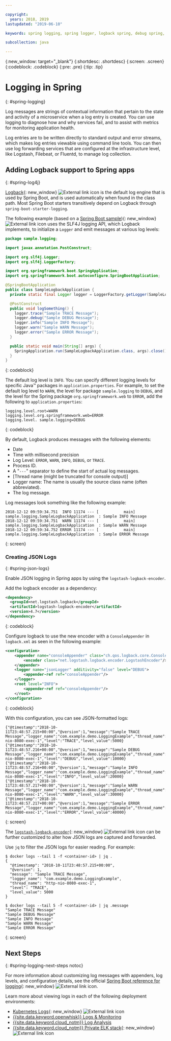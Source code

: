 ```yaml
---

copyright:
  years: 2018, 2019
lastupdated: "2019-06-10"

keywords: spring logging, spring logger, logback spring, debug spring, json log spring, consoleappender spring, spring boot log

subcollection: java

---
```


{:new_window: target="_blank"}
{:shortdesc: .shortdesc}
{:screen: .screen}
{:codeblock: .codeblock}
{:pre: .pre}
{:tip: .tip}

# Logging in Spring
{: #spring-logging}

Log messages are strings of contextual information that pertain to the state and activity of a microservice when a log entry is created. You can use logging to diagnose how and why services fail, and to assist with metrics for monitoring application health.

Log entries are to be written directly to standard output and error streams, which makes log entries viewable using command line tools. You can then use log forwarding services that are configured at the infrastructure level, like Logstash, Filebeat, or Fluentd, to manage log collection.

## Adding Logback support to Spring apps
{: #spring-log4j}

[Logback](https://logback.qos.ch/){: new_window} ![External link icon](../icons/launch-glyph.svg "External link icon") is the default log engine that is used by Spring Boot, and is used automatically when found in the class path. Most Spring Boot starters transitively depend on Logback through `spring-boot-starter-logging`.

The following example (based on a [Spring Boot sample](https://github.com/spring-projects/spring-boot/blob/master/spring-boot-samples/spring-boot-sample-logback/src/main/java/sample/logback/SampleLogbackApplication.java)){: new_window} ![External link icon](../icons/launch-glyph.svg "External link icon") uses the SLF4J logging API, which Logback implements, to initialize a `Logger` and emit messages at various log levels:

```java
package sample.logging;

import javax.annotation.PostConstruct;

import org.slf4j.Logger;
import org.slf4j.LoggerFactory;

import org.springframework.boot.SpringApplication;
import org.springframework.boot.autoconfigure.SpringBootApplication;

@SpringBootApplication
public class SampleLogbackApplication {
  private static final Logger logger = LoggerFactory.getLogger(SampleLogbackApplication.class);

  @PostConstruct
  public void logSomething() {
    logger.trace("Sample TRACE Message");
    logger.debug("Sample DEBUG Message");
    logger.info("Sample INFO Message");
    logger.warn("Sample WARN Message");
    logger.error("Sample ERROR Message");
  }

  public static void main(String[] args) {
    SpringApplication.run(SampleLogbackApplication.class, args).close();
  }
}
```
{: codeblock}

The default log level is `INFO`. You can specify different logging levels for specific Java&trade; packages in `application.properties`. For example, to set the default log level to `WARN`, the level for package `sample.logging` to `DEBUG`, and the level for the Spring package `org.springframework.web` to `ERROR`, add the following to `application.properties`:

```properties
logging.level.root=WARN
logging.level.org.springframework.web=ERROR
logging.level. sample.logging=DEBUG
```
{: codeblock}

By default, Logback produces messages with the following elements:

- Date
- Time with millisecond precision
- Log Level: `ERROR`, `WARN`, `INFO`, `DEBUG`, or `TRACE`.
- Process ID.
- A "`---`" separator to define the start of actual log messages.
- [Thread name (might be truncated for console output)]
- Logger name: The name is usually the source class name (often abbreviated).
- The log message.

Log messages look something like the following example:

```
2018-12-12 09:59:34.751  INFO 11174 --- [           main] sample.logging.SampleLogbackApplication  : Sample INFO Message
2018-12-12 09:59:34.751  WARN 11174 --- [           main] sample.logging.SampleLogbackApplication  : Sample WARN Message
2018-12-12 09:59:34.752 ERROR 11174 --- [           main] sample.logging.SampleLogbackApplication  : Sample ERROR Message
```
{: screen}

### Creating JSON Logs
{: #spring-json-logs}

Enable JSON logging in Spring apps by using the `logstash-logback-encoder`.

Add the logback encoder as a dependency:

```xml
<dependency>
  <groupId>net.logstash.logback</groupId>
  <artifactId>logstash-logback-encoder</artifactId>
  <version>4.7</version>
</dependency>
```
{: codeblock}

Configure logback to use the new encoder with a `ConsoleAppender` in `logback.xml` as seen in the following example:

```xml
<configuration>
    <appender name="consoleAppender" class="ch.qos.logback.core.ConsoleAppender">
        <encoder class="net.logstash.logback.encoder.LogstashEncoder"/>
    </appender>
    <logger name="jsonLogger" additivity="false" level="DEBUG">
        <appender-ref ref="consoleAppender"/>
    </logger>
    <root level="INFO">
        <appender-ref ref="consoleAppender"/>
    </root>
</configuration>
```
{: codeblock}

With this configuration, you can see JSON-formatted logs:

```
{"@timestamp":"2018-10-11T23:48:57.215+00:00","@version":1,"message":"Sample TRACE Message","logger_name":"com.example.demo.LoggingExample","thread_name":"http-nio-8080-exec-1","level":"TRACE","level_value":5000}
{"@timestamp":"2018-10-11T23:48:57.216+00:00","@version":1,"message":"Sample DEBUG Message","logger_name":"com.example.demo.LoggingExample","thread_name":"http-nio-8080-exec-1","level":"DEBUG","level_value":10000}
{"@timestamp":"2018-10-11T23:48:57.216+00:00","@version":1,"message":"Sample INFO Message","logger_name":"com.example.demo.LoggingExample","thread_name":"http-nio-8080-exec-1","level":"INFO","level_value":20000}
{"@timestamp":"2018-10-11T23:48:57.217+00:00","@version":1,"message":"Sample WARN Message","logger_name":"com.example.demo.LoggingExample","thread_name":"http-nio-8080-exec-1","level":"WARN","level_value":30000}
{"@timestamp":"2018-10-11T23:48:57.217+00:00","@version":1,"message":"Sample ERROR Message","logger_name":"com.example.demo.LoggingExample","thread_name":"http-nio-8080-exec-1","level":"ERROR","level_value":40000}
```
{: screen}

The [`logstash-logback-encoder`](https://github.com/logstash/logstash-logback-encoder){: new_window} ![External link icon](../icons/launch-glyph.svg "External link icon") can be further customized to alter how JSON logs are captured and forwarded.

Use `jq` to filter the JSON logs for easier reading. For example:

```
$ docker logs --tail 1 -f <container-id> | jq .
{
  "@timestamp": "2018-10-11T23:48:57.215+00:00",
  "@version": 1,
  "message": "Sample TRACE Message",
  "logger_name": "com.example.demo.LoggingExample",
  "thread_name": "http-nio-8080-exec-1",
  "level": "TRACE",
  "level_value": 5000
}

$ docker logs --tail 5 -f <container-id> | jq .message
"Sample TRACE Message"
"Sample DEBUG Message"
"Sample INFO Message"
"Sample WARN Message"
"Sample ERROR Message"
```
{: screen}

## Next Steps
{: #spring-logging-next-steps notoc}

For more information about customizing log messages with appenders, log levels, and configuration details, see the official [Spring Boot reference for logging](https://docs.spring.io/spring-boot/docs/current/reference/html/howto-logging.html){: new_window} ![External link icon](../icons/launch-glyph.svg "External link icon").

Learn more about viewing logs in each of the following deployment environments:

* [Kubernetes Logs](https://kubernetes.io/docs/concepts/cluster-administration/logging/){: new_window} ![External link icon](../icons/launch-glyph.svg "External link icon")
* [{{site.data.keyword.openwhisk}} Logs & Monitoring](/docs/openwhisk?topic=cloud-functions-logs)
* [{{site.data.keyword.cloud_notm}} Log Analysis](/docs/services/CloudLogAnalysis?topic=cloudloganalysis-log_analysis_ov#log_analysis_ov)
* [{{site.data.keyword.cloud_notm}} Private ELK stack](https://www.ibm.com/support/knowledgecenter/en/SSBS6K_2.1.0.2/manage_metrics/logging_elk.html){: new_window} ![External link icon](../icons/launch-glyph.svg "External link icon")
